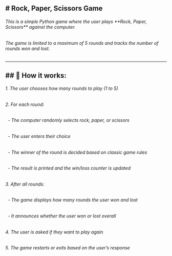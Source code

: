 ## \# Rock, Paper, Scissors Game



###### This is a simple Python game where the user plays \*\*Rock, Paper, Scissors\*\* against the computer.

###### The game is limited to a maximum of 5 rounds and tracks the number of rounds won and lost.



---



## \## 📌 How it works:



###### 1\. The user chooses how many rounds to play (1 to 5)



###### 2\. For each round:

######    - The computer randomly selects rock, paper, or scissors

######    - The user enters their choice

######    - The winner of the round is decided based on classic game rules

######    - The result is printed and the win/loss counter is updated



###### 3\. After all rounds:

######    - The game displays how many rounds the user won and lost

######    - It announces whether the user won or lost overall

###### 4\. The user is asked if they want to play again



###### 5\. The game restarts or exits based on the user’s response

